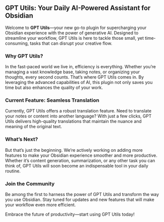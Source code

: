 ## GPT Utils: Your Daily AI-Powered Assistant for Obsidian

Welcome to **GPT Utils**—your new go-to plugin for supercharging your Obsidian experience with the power of generative AI. Designed to streamline your workflow, GPT Utils is here to tackle those small, yet time-consuming, tasks that can disrupt your creative flow.

### Why GPT Utils?

In the fast-paced world we live in, efficiency is everything. Whether you’re managing a vast knowledge base, taking notes, or organizing your thoughts, every second counts. That’s where GPT Utils comes in. By leveraging the advanced capabilities of AI, this plugin not only saves you time but also enhances the quality of your work.

### Current Feature: Seamless Translation

Currently, GPT Utils offers a robust translation feature. Need to translate your notes or content into another language? With just a few clicks, GPT Utils delivers high-quality translations that maintain the nuance and meaning of the original text.

### What’s Next?

But that’s just the beginning. We’re actively working on adding more features to make your Obsidian experience smoother and more productive. Whether it’s content generation, summarization, or any other task you can think of, GPT Utils will soon become an indispensable tool in your daily routine.

### Join the Community

Be among the first to harness the power of GPT Utils and transform the way you use Obsidian. Stay tuned for updates and new features that will make your workflow even more efficient.

Embrace the future of productivity—start using GPT Utils today!
